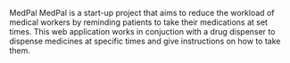 MedPal
MedPal is a start-up project that aims to reduce the workload of medical workers by reminding patients to take their medications at set times. This web application works in conjuction with a drug dispenser to dispense medicines at specific times and give instructions on how to take them.
